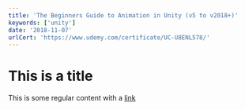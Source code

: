 ```yaml
---
title: 'The Beginners Guide to Animation in Unity (v5 to v2018+)'
keywords: ['unity']
date: '2018-11-07'
urlCert: 'https://www.udemy.com/certificate/UC-U8ENL578/'
---
```


# This is a title

This is some regular content with a [link](https://google.com)